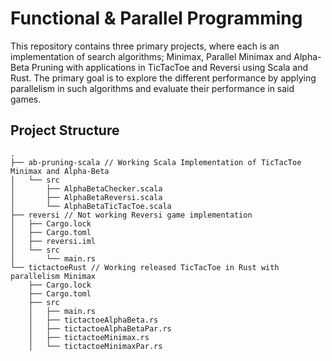 # Functional & Parallel Programming

This repository contains three primary projects, where each is an implementation of search algorithms; Minimax, Parallel Minimax and Alpha-Beta Pruning with applications in TicTacToe and Reversi using Scala and Rust. The primary goal is to explore the different performance by applying parallelism in such algorithms and evaluate their performance in said games.

## Project Structure
```
.
├── ab-pruning-scala // Working Scala Implementation of TicTacToe Minimax and Alpha-Beta
│   └── src
│       ├── AlphaBetaChecker.scala
│       ├── AlphaBetaReversi.scala
│       └── AlphaBetaTicTacToe.scala
├── reversi // Not working Reversi game implementation
│   ├── Cargo.lock
│   ├── Cargo.toml
│   ├── reversi.iml
│   └── src
│       └── main.rs
└── tictactoeRust // Working released TicTacToe in Rust with parallelism Minimax
    ├── Cargo.lock
    ├── Cargo.toml
    ├── src
    │   ├── main.rs
    │   ├── tictactoeAlphaBeta.rs
    │   ├── tictactoeAlphaBetaPar.rs
    │   ├── tictactoeMinimax.rs
    │   └── tictactoeMinimaxPar.rs
```
